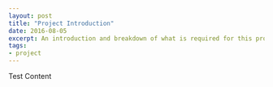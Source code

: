 ```yaml
---
layout: post
title: "Project Introduction"
date: 2016-08-05
excerpt: An introduction and breakdown of what is required for this project to be successful
tags:
- project
---
```


Test Content